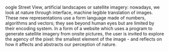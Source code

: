 oogle Street View, artificial landscapes or satellite imagery: nowadays, we look at nature through interface, machine legible translation of images. These new representations use a form language made of numbers, algorithms and vectors; they see beyond human eyes but are limited by their encoding system. In a form of a website which uses a program to generate satellite imagery from onsite pictures, the user is invited to explore the agency of the pixel: the smallest element of the image - and reflects on how it affects and abstracts our perception of nature. 
